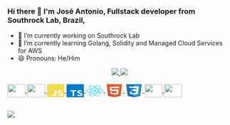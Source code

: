 ### Hi there 👋 I'm José Antonio, Fullstack developer from Southrock Lab, Brazil,

- 🔭 I’m currently working on Southrock Lab
- 🌱 I’m currently learning Golang, Solidity and Managed Cloud Services for AWS
- 😄 Pronouns: He/Him

<div align="center">
  <a href="https://github.com/JoseAntonioPdosSantos">
  <img height="180em" src="https://github-readme-stats.vercel.app/api?username=JoseAntonioPdosSantos&show_icons=true&theme=dark&include_all_commits=true&count_private=true"/>
  <img height="180em" src="https://github-readme-stats.vercel.app/api/top-langs/?username=JoseAntonioPdosSantos&layout=compact&langs_count=7&theme=dark"/>
</div>
<div style="display: inline_block"><br>
  <img align="center" height="30" width="40" src="https://cdn.jsdelivr.net/gh/devicons/devicon/icons/java/java-original.svg" />   
  <img align="center" height="30" width="40" src="https://cdn.jsdelivr.net/gh/devicons/devicon/icons/spring/spring-original.svg" />   
  <img align="center" height="30" width="40" src="https://raw.githubusercontent.com/devicons/devicon/master/icons/javascript/javascript-plain.svg">
  <img align="center" height="30" width="40" src="https://raw.githubusercontent.com/devicons/devicon/master/icons/typescript/typescript-plain.svg">
  <img align="center" height="30" width="40" src="https://raw.githubusercontent.com/devicons/devicon/master/icons/react/react-original.svg">
  <img align="center" height="30" width="40" src="https://raw.githubusercontent.com/devicons/devicon/master/icons/html5/html5-original.svg">
  <img align="center" height="30" width="40" src="https://raw.githubusercontent.com/devicons/devicon/master/icons/css3/css3-original.svg">
  <img align="center" height="30" width="40" src="https://cdn.jsdelivr.net/gh/devicons/devicon/icons/go/go-original.svg">
  <img  align="center" height="30" width="40" src="https://cdn.jsdelivr.net/gh/devicons/devicon/icons/solidity/solidity-original.svg" />

</div>
  
 ##
  
 <div>
  <a href="https://www.linkedin.com/in/jose-antonio-pinto-dos-santos-53557174/" target="_blank"><img src="https://img.shields.io/badge/-LinkedIn-%230077B5?style=for-the-badge&logo=linkedin&logoColor=white" target="_blank"></a>   
 </div>
  

